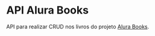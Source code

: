 # API Alura Books

API para realizar CRUD nos livros do projeto [Alura Books](https://github.com/leonardo-amaro/alura-books).
